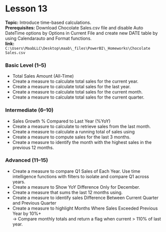 # Lesson 13
**Topic:** Introduce time-based calculations.  
**Prerequisites:** Download Chocolate Sales.csv file and disable Auto DateTime options by Options in Current File and create new DATE table by using Calendarauto and Format functions.  
**link:**  
```C:\Users\MaabLLC\Desktop\maab\_files\PowerBI\_Homeworks\Chocolate Sales.csv  ```

### Basic Level (1–5)
- Total Sales Amount (All-Time)  
- Create a measure to calculate total sales for the current year.  
- Create a measure to calculate  total sales for the last year.  
- Create a measure to calculate  total sales for the current month.  
- Create a measure to calculate  total sales for the current quarter.  

### Intermediate (6–10)
- Sales Growth % Compared to Last Year (%YoY)  
- Create a measure to calculate  to retrieve sales from the last month.  
- Create a measure to calculate  a running total of sales using  
- Create a measure to compute sales for the last 3 months.  
- Create a measure to identify the month with the highest sales in the previous 12 months.  

### Advanced (11–15)
- Create a measure to compare Q1 Sales of Each Year. Use time intelligence functions with filters to isolate and compare Q1 across years.  
- Create a measure to Show YoY Difference Only for December.  
- Create a measure that sums the last 12 months using.  
- Create a measure to identify sales Difference Between Current Quarter and Previous Quarter  
- Create a measure to highlight Months Where Sales Exceeded Previous Year by 10%+  
  → Compare monthly totals and return a flag when current > 110% of last year.  
